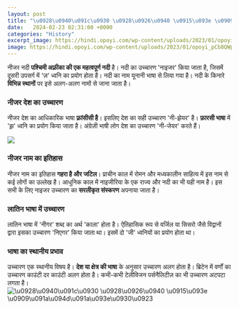 ```yaml
---
layout: post
title: "\u0928\u0940\u091c\u0930 \u0928\u0926\u0940 \u0915\u093e \u0909\u091a\u094d\u091a\u093e\u0930\u0923"
date:   2024-02-23 02:31:00 +0000
categories: "History"
excerpt_image: https://hindi.opoyi.com/wp-content/uploads/2023/01/opoyi_pCb8QWp6w.jpg
image: https://hindi.opoyi.com/wp-content/uploads/2023/01/opoyi_pCb8QWp6w.jpg
---
```


नीजर नदी **पश्चिमी अफ़्रीका की एक महत्वपूर्ण नदी** है। नदी का उच्चारण 'नाइजर' किया जाता है, जिसमें दूसरी उपसर्ग में 'ज़' ध्वनि का प्रयोग होता है। नदी का नाम यूनानी भाषा से लिया गया है। नदी के किनारे **विभिन्न स्थानों** पर इसे अलग-अलग नामों से जाना जाता है।
### नीजर देश का उच्चारण 
नीजर देश का आधिकारिक भाषा **फ़्रांसीसी है**। इसलिए देश का सही उच्चारण 'नी-झेयर' है। **फ़ारसी भाषा** में 'झ़' ध्वनि का प्रयोग किया जाता है। अंग्रेज़ी भाषी लोग देश का उच्चारण 'नी-जेयर' करते हैं।

![](https://hindi.opoyi.com/wp-content/uploads/2023/01/opoyi_FO-IWqVX.jpg)
### नीजर नाम का इतिहास
नीजर नाम का इतिहास **गहरा है और जटिल**। प्राचीन काल में रोमन और मध्यकालीन साहित्य में इस नाम से कई लोगों का उल्लेख है। आधुनिक काल में नाइजीरिया के एक राज्य और नदी का भी यही नाम है। इस सभी के लिए नाइजर उच्चारण का **सरलीकृत संस्करण** अपनाया जाता है।
### लातिन भाषा में उच्चारण 
लातिन भाषा में 'नीगर' शब्द का अर्थ 'काला' होता है। ऐतिहासिक रूप से वर्जिल या सिसरो जैसे विद्वानों द्वारा इसका उच्चारण 'निएगर' किया जाता था। इसमें दो 'जी' ध्वनियों का प्रयोग होता था।
### भाषा का स्थानीय प्रभाव 
उच्चारण एक स्थानीय विषय है। **देश या क्षेत्र की भाषा** के अनुसार उच्चारण अलग होता है। ब्रिटेन में वर्णों का उच्चारण काउंटी दर काउंटी अलग होता है। कभी-कभी टेलीविजन पर्सनैलिटीज़ का भी उच्चारण अटपटा लगता है।
![\u0928\u0940\u091c\u0930 \u0928\u0926\u0940 \u0915\u093e \u0909\u091a\u094d\u091a\u093e\u0930\u0923](https://hindi.opoyi.com/wp-content/uploads/2023/01/opoyi_pCb8QWp6w.jpg)